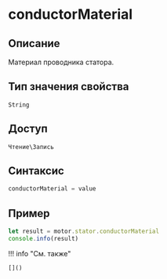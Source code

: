 # conductorMaterial

## Описание
Материал проводника статора.

## Тип значения свойства
`String`

## Доступ
`Чтение\Запись`

## Синтаксис
```javascript
conductorMaterial = value
```

## Пример
```javascript linenums="1"
let result = motor.stator.conductorMaterial
console.info(result)
```

!!! info "См. также"

    []()

